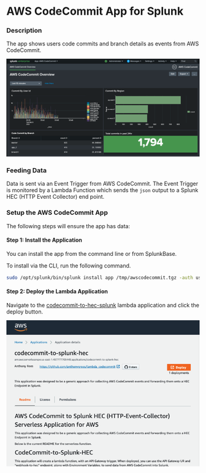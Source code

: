 # AWS CodeCommit App for Splunk
  
### Description
The app shows users code commits and branch details as events from AWS CodeCommit.  
  
![UI](https://github.com/anthonygrees/lambda_codecommit/blob/main/images/ui.png)
  
### Feeding Data
Data is sent via an Event Trigger from AWS CodeCommit.  The Event Trigger is monitored by a Lambda Function which sends the `json` output to a Splunk HEC (HTTP Event Collector) end point.  
  
### Setup the AWS CodeCommit App
The following steps will ensure the app has data:  
  
#### Step 1: Install the Application
You can install the app from the command line or from SplunkBase.  
  
To install via the CLI, run the following command.  
```bash
sudo /opt/splunk/bin/splunk install app /tmp/awscodecommit.tgz -auth user:password
```
  
#### Step 2: Deploy the Lambda Application
Navigate to the [codecommit-to-hec-splunk](https://serverlessrepo.aws.amazon.com/applications/us-east-1/457777705445/codecommit-to-splunk-hec) lambda application and click the deploy button.
  
![UI](https://github.com/anthonygrees/lambda_codecommit/blob/main/images/lambda.png)
